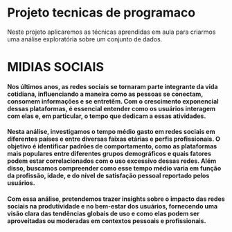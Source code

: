 # Projeto tecnicas de programaco
Neste projeto aplicaremos as técnicas aprendidas em aula para criarmos uma análise exploratória sobre um conjunto de dados.
# MIDIAS SOCIAIS 
#### Nos últimos anos, as redes sociais se tornaram parte integrante da vida cotidiana, influenciando a maneira como as pessoas se conectam, consomem informações e se entretêm. Com o crescimento exponencial dessas plataformas, é essencial entender como os usuários interagem com elas e, em particular, o tempo que dedicam a essas atividades.

#### Nesta análise, investigamos o tempo médio gasto em redes sociais em diferentes países e entre diversas faixas etárias e perfis profissionais. O objetivo é identificar padrões de comportamento, como as plataformas mais populares entre diferentes grupos demográficos e quais fatores podem estar correlacionados com o uso excessivo dessas redes. Além disso, buscamos compreender como esse tempo médio varia em função da profissão, idade, e do nível de satisfação pessoal reportado pelos usuários.

#### Com essa análise, pretendemos trazer insights sobre o impacto das redes sociais na produtividade e no bem-estar dos usuários, fornecendo uma visão clara das tendências globais de uso e como elas podem ser aproveitadas ou moderadas em contextos pessoais e profissionais.

